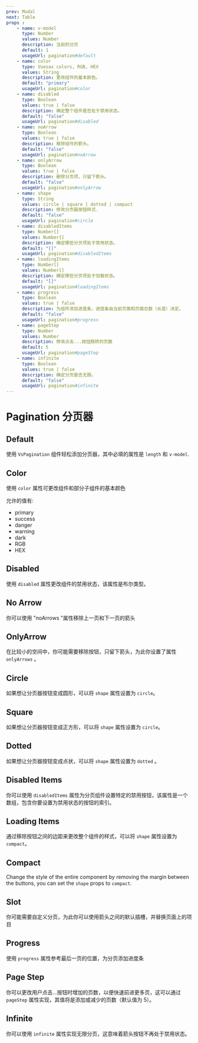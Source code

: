 ```yaml
---
prev: Modal
next: Table
props : 
    - name: v-model
      type: Number
      values: Number
      description: 当前的分页
      default: 1
      usageUrl: pagination#default
    - name: color
      type: Vuesax colors, RGB, HEX
      values: String
      description: 更改组件的基本颜色。
      default: "primary"
      usageUrl: pagination#color
    - name: disabled
      type: Boolean
      values: true | false
      description: 确定整个组件是否处于禁用状态。
      default: "false"
      usageUrl: pagination#disabled
    - name: noArrow
      type: Boolean
      values: true | false
      description: 移除组件的箭头。
      default: "false"
      usageUrl: pagination#noArrow
    - name: onlyArrow
      type: Boolean
      values: true | false
      description: 删除分页项，只留下箭头。
      default: "false"
      usageUrl: pagination#onlyArrow
    - name: shape
      type: String
      values: circle | square | dotted | compact
      description: 修改分页器按钮样式.
      default: "false"
      usageUrl: pagination#circle
    - name: disabledItems	
      type: Number[]
      values: Number[]
      description: 确定哪些分页项处于禁用状态。	
      default: "[]"
      usageUrl: pagination#disabledItems
    - name: loadingItems	
      type: Number[]
      values: Number[]
      description: 确定哪些分页项处于加载状态。
      default: "[]"
      usageUrl: pagination#loadingItems
    - name: progress	
      type: Boolean
      values: true | false
      description: 为组件添加进度条，进度条由当前页面和页面总数（长度）决定。
      default: "false"
      usageUrl: pagination#progress
    - name: pageStep	
      type: Number
      values: Number
      description: 修改点击...按钮跳转的页数
      default: 5
      usageUrl: pagination#pageStep
    - name: infinite	
      type: Boolean
      values: true | false
      description: 确定分页是否无限。
      default: "false"
      usageUrl: pagination#infinite
---
```


# Pagination 分页器

<card>

## Default

使用 `VsPagination` 组件轻松添加分页器，其中必填的属性是 `length` 和 `v-model`.

</card>

<card subtitle="Color">

## Color

使用 `color` 属性可更改组件和部分子组件的基本颜色

允许的值有:

- primary
- success
- danger
- warning
- dark
- RGB
- HEX

</card>

<card subtitle="Disabled">

## Disabled

使用 `disabled` 属性更改组件的禁用状态，该属性是布尔类型。

</card>

<card subtitle="NoArrow">

## No Arrow

你可以使用 "noArrows "属性移除上一页和下一页的箭头

</card>

<card subtitle="OnlyArrow">

## OnlyArrow

在比较小的空间中，你可能需要移除按钮，只留下箭头，为此你设置了属性 `onlyArrows` 。

</card>

<card subtitle="Circle">

## Circle

如果想让分页器按钮变成圆形，可以将 `shape` 属性设置为 `circle`。

</card>

<card subtitle="Square">

## Square

如果想让分页器按钮变成正方形，可以将 `shape` 属性设置为 `circle`。

</card>

<card subtitle="Dotted">

## Dotted

如果想让分页器按钮变成点状，可以将 `shape` 属性设置为 `dotted` 。

</card>

<card subtitle="DisabledItems">

## Disabled Items

你可以使用 `disabledItems` 属性为分页组件设置特定的禁用按钮，该属性是一个数组，包含你要设置为禁用状态的按钮的索引。

</card>

<card subtitle="LoadingItems">

## Loading Items

通过移除按钮之间的边距来更改整个组件的样式，可以将 `shape` 属性设置为 `compact`。

</card>

<card subtitle="Compact">

## Compact

Change the style of the entire component by removing the margin between the buttons, you can set the `shape` props to `compact`.

</card>

<card subtitle="Slot">

## Slot

你可能需要自定义分页，为此你可以使用箭头之间的默认插槽，并替换页面上的项目

</card>

<card subtitle="Progress">

## Progress

使用 `progress` 属性参考最后一页的位置，为分页添加进度条

</card>

<card subtitle="PageStep">

## Page Step

你可以更改用户点击...按钮时增加的页数，以便快速前进更多页，这可以通过 `pageStep` 属性实现，其值将是添加或减少的页数（默认值为 5）。

</card>

<card subtitle="Infinite">

## Infinite

你可以使用 `infinite` 属性实现无限分页，这意味着箭头按钮不再处于禁用状态。

</card>

<script setup>
import Api from "../../../../theme/global-components/template/API.tsx"
</script>

<Api/>
